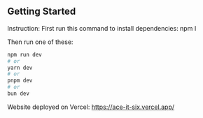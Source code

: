 ## Getting Started

Instruction:
First run this command to install dependencies: npm I

Then run one of these:
```bash
npm run dev
# or
yarn dev
# or
pnpm dev
# or
bun dev
```
Website deployed on Vercel: https://ace-it-six.vercel.app/
